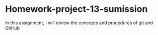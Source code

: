 # Homework-project-13-sumission
In this assignment, I will review the concepts and procedures of git and GitHub
